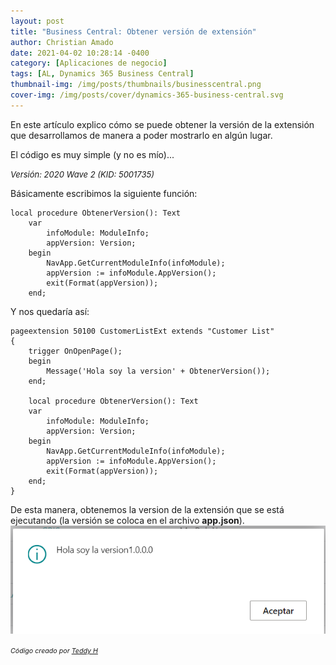 ```yaml
---
layout: post
title: "Business Central: Obtener versión de extensión"
author: Christian Amado
date: 2021-04-02 10:28:14 -0400
category: [Aplicaciones de negocio]
tags: [AL, Dynamics 365 Business Central]
thumbnail-img: /img/posts/thumbnails/businesscentral.png
cover-img: /img/posts/cover/dynamics-365-business-central.svg
---
```


En este artículo explico cómo se puede obtener la versión de la extensión que desarrollamos de manera a poder mostrarlo en algún lugar.

El código es muy simple (y no es mío)...

<!--more-->
*<font size="2">Versión: 2020 Wave 2 (KID: 5001735)</font>*   

Básicamente escribimos la siguiente función:
```
local procedure ObtenerVersion(): Text
    var
        infoModule: ModuleInfo;
        appVersion: Version;
    begin
        NavApp.GetCurrentModuleInfo(infoModule);
        appVersion := infoModule.AppVersion();
        exit(Format(appVersion));
    end;
```

Y nos quedaría así:
```
pageextension 50100 CustomerListExt extends "Customer List"
{
    trigger OnOpenPage();
    begin
        Message('Hola soy la version' + ObtenerVersion());
    end;

    local procedure ObtenerVersion(): Text
    var
        infoModule: ModuleInfo;
        appVersion: Version;
    begin
        NavApp.GetCurrentModuleInfo(infoModule);
        appVersion := infoModule.AppVersion();
        exit(Format(appVersion));
    end;
}
```

De esta manera, obtenemos la version de la extensión que se está ejecutando (la versión se coloca en el archivo **app.json**).   
![](/img/posts/2021/04/02/VersionExtension1.png)

*<span style="font-size: 8pt;">Código creado por [Teddy H](https://community.dynamics.com/members/teddyh "Teddy Herryanto")</span>* 